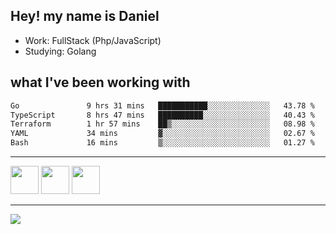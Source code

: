 ## Hey! my name is Daniel

- Work: FullStack (Php/JavaScript)
- Studying: Golang

## what I've been working with
<!--START_SECTION:waka-->

```txt
Go               9 hrs 31 mins   ███████████░░░░░░░░░░░░░░   43.78 %
TypeScript       8 hrs 47 mins   ██████████░░░░░░░░░░░░░░░   40.43 %
Terraform        1 hr 57 mins    ██▒░░░░░░░░░░░░░░░░░░░░░░   08.98 %
YAML             34 mins         ▓░░░░░░░░░░░░░░░░░░░░░░░░   02.67 %
Bash             16 mins         ▒░░░░░░░░░░░░░░░░░░░░░░░░   01.27 %
```

<!--END_SECTION:waka-->
    

<hr>
<div>
    <img height="45" src="https://img.icons8.com/color/48/000000/nodejs.png"/>
    <img height="45" src="https://www.vectorlogo.zone/logos/golang/golang-ar21.svg">
    <img height="45" src="https://www.vectorlogo.zone/logos/nestjs/nestjs-icon.svg">
</div>
<hr>
<div>
    <a href="https://www.linkedin.com/in/daniel-lucas-bb7b82193/" target="_blank">
        <img src="https://img.shields.io/badge/LinkedIn-0077B5?style=for-the-badge&logo=linkedin&logoColor=white">
    </a>
</div>
